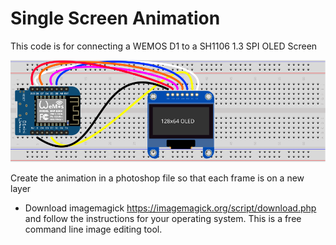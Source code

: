 # Single Screen Animation 


This code is for connecting a WEMOS D1 to a SH1106 1.3 SPI OLED Screen

![Fritzing of wemos to OLED](/images/single-screen.svg )

Create the animation in a photoshop file so that each frame is on a new layer


- Download imagemagick https://imagemagick.org/script/download.php
and follow the instructions for your operating system. This is a free command line image editing tool.
